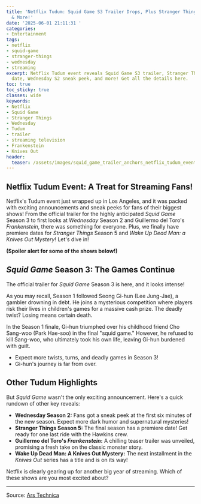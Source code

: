 ```yaml
---
title: 'Netflix Tudum: Squid Game S3 Trailer Drops, Plus Stranger Things S5 Premiere
  & More!'
date: '2025-06-01 21:11:31 '
categories:
- Entertainment
tags:
- netflix
- squid-game
- stranger-things
- wednesday
- streaming
excerpt: Netflix Tudum event reveals Squid Game S3 trailer, Stranger Things S5 premiere
  date, Wednesday S2 sneak peek, and more! Get all the details here.
toc: true
toc_sticky: true
classes: wide
keywords:
- Netflix
- Squid Game
- Stranger Things
- Wednesday
- Tudum
- trailer
- streaming television
- Frankenstein
- Knives Out
header:
  teaser: /assets/images/squid_game_trailer_anchors_netflix_tudum_event_20250601211131.jpg
---
```


## Netflix Tudum Event: A Treat for Streaming Fans!

Netflix's Tudum event just wrapped up in Los Angeles, and it was packed with exciting announcements and sneak peeks for fans of their biggest shows! From the official trailer for the highly anticipated *Squid Game* Season 3 to first looks at *Wednesday* Season 2 and Guillermo del Toro's *Frankenstein*, there was something for everyone. Plus, we finally have premiere dates for *Stranger Things* Season 5 and *Wake Up Dead Man: a Knives Out Mystery*! Let's dive in!

**(Spoiler alert for some of the shows below!)**

## *Squid Game* Season 3: The Games Continue

The official trailer for *Squid Game* Season 3 is here, and it looks intense! 

As you may recall, Season 1 followed Seong Gi-hun (Lee Jung-Jae), a gambler drowning in debt. He joins a mysterious competition where players risk their lives in children's games for a massive cash prize. The deadly twist? Losing means certain death. 

In the Season 1 finale, Gi-hun triumphed over his childhood friend Cho Sang-woo (Park Hae-soo) in the final "squid game." However, he refused to kill Sang-woo, who ultimately took his own life, leaving Gi-hun burdened with guilt.

*   Expect more twists, turns, and deadly games in Season 3!
*   Gi-hun's journey is far from over.

## Other Tudum Highlights

But *Squid Game* wasn't the only exciting announcement. Here's a quick rundown of other key reveals:

*   **Wednesday Season 2:** Fans got a sneak peek at the first six minutes of the new season. Expect more dark humor and supernatural mysteries!
*   **Stranger Things Season 5:** The final season has a premiere date! Get ready for one last ride with the Hawkins crew. 
*   **Guillermo del Toro's *Frankenstein*:** A chilling teaser trailer was unveiled, promising a fresh take on the classic monster story. 
*   **Wake Up Dead Man: A Knives Out Mystery:** The next installment in the *Knives Out* series has a title and is on its way! 

Netflix is clearly gearing up for another big year of streaming. Which of these shows are you most excited about?

---

Source: [Ars Technica](https://arstechnica.com/culture/2025/06/netflix-drops-squid-game-s3-trailer/)